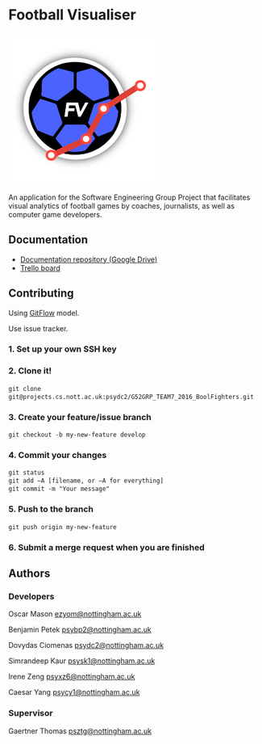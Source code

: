 # Football Visualiser
<img src="./FVlogoFinal.png" width="300" alt="Football Visualiser">

An application for the Software Engineering Group Project that facilitates visual analytics of football games by coaches, journalists, as well as computer game developers.


## Documentation
+ [Documentation repository (Google Drive)](https://drive.google.com/open?id=0B5lKI3q18uu3cndhSUIzckMtUlE)
+ [Trello board](https://trello.com/invite/b/uGwP6igq/d66b80c5e2891f44e180359c68d824a7/football-visualiser)


## Contributing

Using [GitFlow](http://nvie.com/posts/a-successful-git-branching-model/) model.

Use issue tracker.

### 1. Set up your own SSH key
### 2. Clone it!
	git clone git@projects.cs.nott.ac.uk:psydc2/G52GRP_TEAM7_2016_BoolFighters.git
### 3. Create your feature/issue branch
	git checkout -b my-new-feature develop
### 4. Commit your changes
	git status
	git add –A [filename, or –A for everything]
	git commit -m "Your message"
### 5. Push to the branch
	git push origin my-new-feature
### 6. Submit a merge request when you are finished

## Authors

### Developers

Oscar Mason ezyom@nottingham.ac.uk

Benjamin Petek psybp2@nottingham.ac.uk

Dovydas Ciomenas psydc2@nottingham.ac.uk

Simrandeep Kaur psysk1@nottingham.ac.uk

Irene Zeng psyxz6@nottingham.ac.uk

Caesar Yang psycy1@nottingham.ac.uk

### Supervisor

Gaertner Thomas psztg@nottingham.ac.uk
